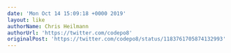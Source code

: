 ```yaml
---
date: 'Mon Oct 14 15:09:18 +0000 2019'
layout: like
authorName: Chris Heilmann
authorUrl: 'https://twitter.com/codepo8'
originalPost: 'https://twitter.com/codepo8/status/1183761705874132993'
---
```


